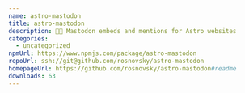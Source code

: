 ```yaml
---
name: astro-mastodon
title: astro-mastodon
description: 🐘🚀 Mastodon embeds and mentions for Astro websites
categories:
  - uncategorized
npmUrl: https://www.npmjs.com/package/astro-mastodon
repoUrl: ssh://git@github.com/rosnovsky/astro-mastodon
homepageUrl: https://github.com/rosnovsky/astro-mastodon#readme
downloads: 63
---
```

